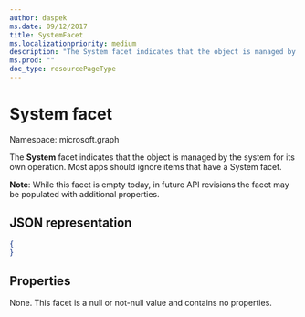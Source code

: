 ```yaml
---
author: daspek
ms.date: 09/12/2017
title: SystemFacet
ms.localizationpriority: medium
description: "The System facet indicates that the object is managed by the system for its own operation."
ms.prod: ""
doc_type: resourcePageType
---
```


# System facet

Namespace: microsoft.graph

The **System** facet indicates that the object is managed by the system for its own operation.
Most apps should ignore items that have a System facet.

**Note**: While this facet is empty today, in future API revisions the facet may be populated with additional properties.

## JSON representation

<!-- { "blockType": "resource", "@type": "microsoft.graph.systemFacet", "@type.aka": "microsoft.graph.systemFacet" } -->

```json
{
}
```

## Properties

None. This facet is a null or not-null value and contains no properties.

<!-- {
  "type": "#page.annotation",
  "section": "documentation",
  "tocPath": "Facets/System"
} -->

